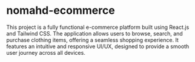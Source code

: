# nomahd-ecommerce
This project is a fully functional e-commerce platform built using React.js and Tailwind CSS. The application allows users to browse, search, and purchase clothing items, offering a seamless shopping experience. It features an intuitive and responsive UI/UX, designed to provide a smooth user journey across all devices.
